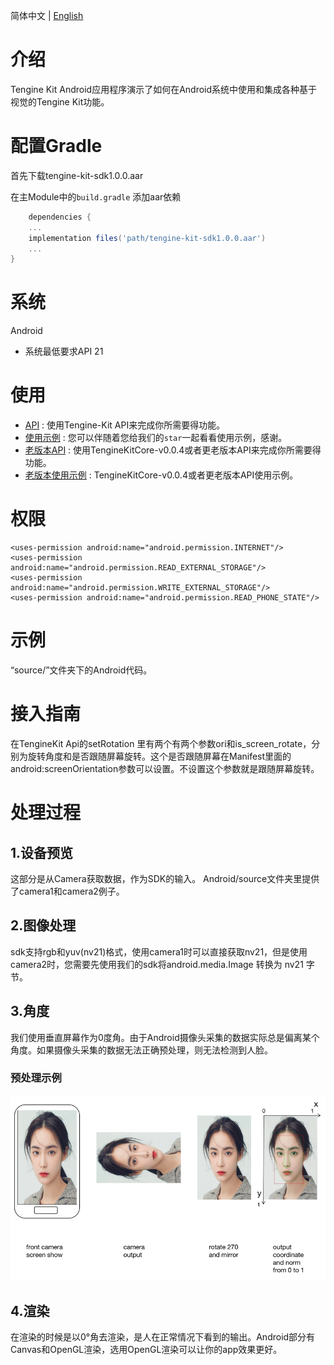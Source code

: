 简体中文 | [English](../README.md)

# 介绍
Tengine Kit Android应用程序演示了如何在Android系统中使用和集成各种基于视觉的Tengine Kit功能。

# 配置Gradle
首先下载tengine-kit-sdk1.0.0.aar

在主Module中的```build.gradle``` 添加aar依赖
```groovy
    dependencies {
    ...
    implementation files('path/tengine-kit-sdk1.0.0.aar')
    ...
}
```           

# 系统
Android
- 系统最低要求API 21

# 使用
- [API](Android_api_CN.md) : 使用Tengine-Kit API来完成你所需要得功能。
- [使用示例](Usage.md) : 您可以伴随着您给我们的```star```一起看看使用示例，感谢。
- [老版本API](https://github.com/OAID/TengineKit/blob/test/Android/docs/Android_api_CN.md) : 使用TengineKitCore-v0.0.4或者更老版本API来完成你所需要得功能。
- [老版本使用示例](https://github.com/OAID/TengineKit/blob/test/Android/docs/Usage.md) : TengineKitCore-v0.0.4或者更老版本API使用示例。

# 权限
``` permission
<uses-permission android:name="android.permission.INTERNET"/>
<uses-permission android:name="android.permission.READ_EXTERNAL_STORAGE"/>
<uses-permission android:name="android.permission.WRITE_EXTERNAL_STORAGE"/>
<uses-permission android:name="android.permission.READ_PHONE_STATE"/>
```

# 示例
“source/”文件夹下的Android代码。
# 接入指南
在TengineKit Api的setRotation 里有两个有两个参数ori和is_screen_rotate，分别为旋转角度和是否跟随屏幕旋转。这个是否跟随屏幕在Manifest里面的android:screenOrientation参数可以设置。不设置这个参数就是跟随屏幕旋转。
# 处理过程
## 1.设备预览
这部分是从Camera获取数据，作为SDK的输入。
Android/source文件夹里提供了camera1和camera2例子。
## 2.图像处理
sdk支持rgb和yuv(nv21)格式，使用camera1时可以直接获取nv21，但是使用camera2时，您需要先使用我们的sdk将android.media.Image 转换为 nv21 字节。
## 3.角度
我们使用垂直屏幕作为0度角。由于Android摄像头采集的数据实际总是偏离某个角度。如果摄像头采集的数据无法正确预处理，则无法检测到人脸。

### 预处理示例
![](../image/rotateexample.png)

## 4.渲染
在渲染的时候是以0°角去渲染，是人在正常情况下看到的输出。Android部分有Canvas和OpenGL渲染，选用OpenGL渲染可以让你的app效果更好。
